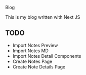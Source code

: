 Blog

This is my blog written with Next JS 

## TODO
- Import Notes Preview 
- Import Notes MD 
- Import Notes Detail Components
- Create Notes Page
- Create Note Details Page